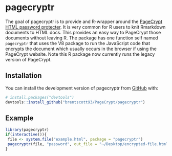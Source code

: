 
<!-- README.md is generated from README.Rmd. Please edit that file -->

# pagecryptr

<!-- badges: start -->
<!-- badges: end -->

The goal of pagecryptr is to provide and R-wrapper around the [PageCrypt
HTML password protecter](https://www.maxlaumeister.com/pagecrypt/). It
is very common for R users to knit Rmarkdown documents to HTML docs.
This provides an easy way to PageCrypt those documents without leaving
R. The package has one function self named `pagecryptr` that uses the V8
package to run the JavaScript code that encrypts the document which
usually occurs in the browser if using the PageCrypt website. Note this
R package now currently runs the legacy version of PageCrypt.

## Installation

You can install the development version of pagecryptr from
[GitHub](https://github.com/) with:

``` r
# install.packages("devtools")
devtools::install_github("brentscott93/PageCrypt/pagecryptr")
```

## Example

``` r
library(pagecryptr)
if(interactive()){
 file <- system.file("example.html", package = "pagecryptr")
 pagecryptr(file, "password", out_file = "~/Desktop/encrypted-file.html")
}
```
